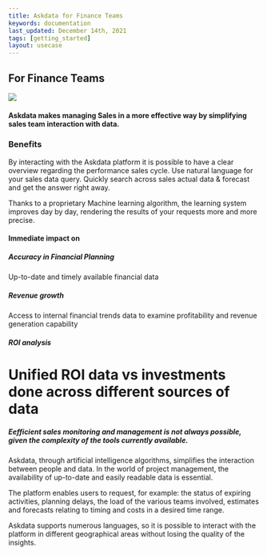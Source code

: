 ```yaml
---
title: Askdata for Finance Teams
keywords: documentation
last_updated: December 14th, 2021
tags: [getting_started]
layout: usecase
---
```


## For Finance Teams

<img src="/media/use-cases/role/finnce_teams.png" class="image-doc p-3">

#### Askdata makes managing Sales in a more effective way by simplifying sales team interaction with data. 

### Benefits

By interacting with the Askdata platform it is possible to have a clear overview regarding the performance sales cycle.
Use natural language for your sales data query. Quickly search across sales actual data & forecast and get the answer right away.

Thanks to a proprietary Machine learning algorithm, the learning system improves day by day, rendering the results of your requests more and more precise.

#### Immediate impact on

##### Accuracy in Financial Planning

Up-to-date and timely available financial data

##### Revenue growth

Access to internal financial trends data to examine profitability and revenue generation capability

##### ROI analysis

Unified ROI data vs investments done across different sources of data
=======
<h5>Eefficient sales monitoring and management is not always possible, given the complexity of the tools currently available.</h5>

Askdata, through artificial intelligence algorithms, simplifies the interaction between people and data. In the world of project management, the availability of up-to-date and easily readable data is essential.

The platform enables users to request, for example: the status of expiring activities, planning delays, the load of the various teams involved, estimates and forecasts relating to timing and costs in a desired time range.

Askdata supports numerous languages, so it is possible to interact with the platform in different geographical areas without losing the quality of the insights.
